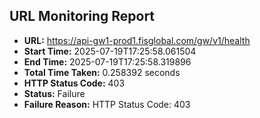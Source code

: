 ## URL Monitoring Report

- **URL:** https://api-gw1-prod1.fisglobal.com/gw/v1/health
- **Start Time:** 2025-07-19T17:25:58.061504
- **End Time:** 2025-07-19T17:25:58.319896
- **Total Time Taken:** 0.258392 seconds
- **HTTP Status Code:** 403
- **Status:** Failure
- **Failure Reason:** HTTP Status Code: 403
